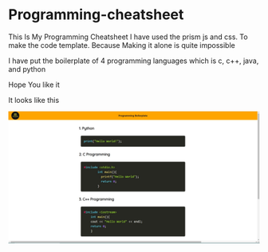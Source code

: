 # Programming-cheatsheet
This Is My Programming Cheatsheet 
I have used the prism js and css. To make the code template. Because Making it alone is quite impossible


I have put the boilerplate of 4 programming languages which is c, c++, java, and python

Hope You like it

It looks like this 


![](images/screenshot.jpg)


